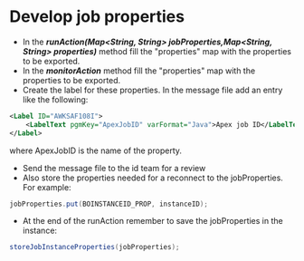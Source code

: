 # Develop job properties
- In the **_runAction(Map<String, String> jobProperties,Map<String, String> properties)_** method fill the "properties" map with the properties to be exported.
- In the **_monitorAction_** method fill the "properties" map with the properties to be exported.
- Create the label for these properties. In the message file add an entry like the following:  
```xml
<Label ID="AWKSAF108I">
    <LabelText pgmKey="ApexJobID" varFormat="Java">Apex job ID</LabelText>
</Label>
```
where ApexJobID is the name of the property.
- Send the message file to the id team for a review
- Also store the properties needed for  a reconnect to the jobProperties. For example:  
```java
jobProperties.put(BOINSTANCEID_PROP, instanceID);
```
- At the end of the runAction remember to save the jobProperties in the instance:
```java
storeJobInstanceProperties(jobProperties);
```